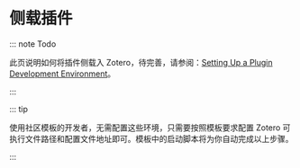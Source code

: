 # 侧载插件

::: note Todo

此页说明如何将插件侧载入 Zotero，待完善，请参阅：[Setting Up a Plugin Development Environment](https://www.zotero.org/support/dev/client_coding/plugin_development#setting_up_a_plugin_development_environment)。

:::

::: tip

使用社区模板的开发者，无需配置这些环境，只需要按照模板要求配置 Zotero 可执行文件路径和配置文件地址即可。模板中的启动脚本将为你自动完成以上步骤。

:::
